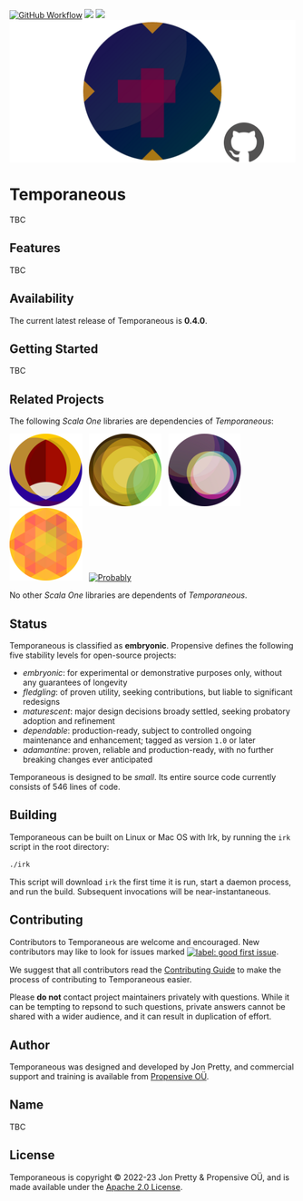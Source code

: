[<img alt="GitHub Workflow" src="https://img.shields.io/github/workflow/status/propensive/temporaneous/Build/main?style=for-the-badge" height="24">](https://github.com/propensive/temporaneous/actions)
[<img src="https://img.shields.io/maven-central/v/com.propensive/temporaneous-core?color=2465cd&style=for-the-badge" height="24">](https://search.maven.org/artifact/com.propensive/temporaneous-core)
[<img src="https://img.shields.io/discord/633198088311537684?color=8899f7&label=DISCORD&style=for-the-badge" height="24">](https://discord.gg/7b6mpF6Qcf)
<img src="/doc/images/github.png" valign="middle">

# Temporaneous

TBC

## Features

TBC


## Availability

The current latest release of Temporaneous is __0.4.0__.

## Getting Started

TBC


## Related Projects

The following _Scala One_ libraries are dependencies of _Temporaneous_:

[![Cardinality](https://github.com/propensive/cardinality/raw/main/doc/images/128x128.png)](https://github.com/propensive/cardinality/) &nbsp; [![Eucalyptus](https://github.com/propensive/eucalyptus/raw/main/doc/images/128x128.png)](https://github.com/propensive/eucalyptus/) &nbsp; [![Gossamer](https://github.com/propensive/gossamer/raw/main/doc/images/128x128.png)](https://github.com/propensive/gossamer/) &nbsp; [![Kaleidoscope](https://github.com/propensive/kaleidoscope/raw/main/doc/images/128x128.png)](https://github.com/propensive/kaleidoscope/) &nbsp; [![Probably](https://github.com/propensive/probably/raw/main/doc/images/128x128.png)](https://github.com/propensive/probably/) &nbsp;

No other _Scala One_ libraries are dependents of _Temporaneous_.

## Status

Temporaneous is classified as __embryonic__. Propensive defines the following five stability levels for open-source projects:

- _embryonic_: for experimental or demonstrative purposes only, without any guarantees of longevity
- _fledgling_: of proven utility, seeking contributions, but liable to significant redesigns
- _maturescent_: major design decisions broady settled, seeking probatory adoption and refinement
- _dependable_: production-ready, subject to controlled ongoing maintenance and enhancement; tagged as version `1.0` or later
- _adamantine_: proven, reliable and production-ready, with no further breaking changes ever anticipated

Temporaneous is designed to be _small_. Its entire source code currently consists of 546 lines of code.

## Building

Temporaneous can be built on Linux or Mac OS with Irk, by running the `irk` script in the root directory:
```sh
./irk
```

This script will download `irk` the first time it is run, start a daemon process, and run the build. Subsequent
invocations will be near-instantaneous.

## Contributing

Contributors to Temporaneous are welcome and encouraged. New contributors may like to look for issues marked
<a href="https://github.com/propensive/temporaneous/labels/good%20first%20issue"><img alt="label: good first issue"
src="https://img.shields.io/badge/-good%20first%20issue-67b6d0.svg" valign="middle"></a>.

We suggest that all contributors read the [Contributing Guide](/contributing.md) to make the process of
contributing to Temporaneous easier.

Please __do not__ contact project maintainers privately with questions. While it can be tempting to repsond to
such questions, private answers cannot be shared with a wider audience, and it can result in duplication of
effort.

## Author

Temporaneous was designed and developed by Jon Pretty, and commercial support and training is available from
[Propensive O&Uuml;](https://propensive.com/).



## Name

TBC

## License

Temporaneous is copyright &copy; 2022-23 Jon Pretty & Propensive O&Uuml;, and is made available under the
[Apache 2.0 License](/license.md).
